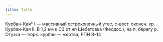 ```yaml
---
title: Title
---
```


Курбан-Кая* I — массивный остроконечный утес, с-вост. оконеч. хр. Курбан-Кая II.
В 1,2 км к СЗ от нп Щебетовка (Феодос.), на п. берегу р. Отузка — тюрк. курбан —
жертва; РПН В–14
